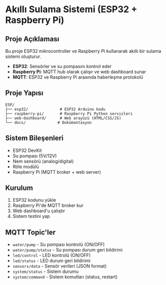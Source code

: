 # Akıllı Sulama Sistemi (ESP32 + Raspberry Pi)

## Proje Açıklaması
Bu proje ESP32 mikrocontroller ve Raspberry Pi kullanarak akıllı bir sulama sistemi oluşturur. 
- **ESP32**: Sensörler ve su pompasını kontrol eder
- **Raspberry Pi**: MQTT hub olarak çalışır ve web dashboard sunar
- **MQTT**: ESP32 ve Raspberry Pi arasında haberleşme protokolü

## Proje Yapısı
```
ESP/
├── esp32/              # ESP32 Arduino kodu
├── raspberry-pi/       # Raspberry Pi Python servisleri
├── web-dashboard/      # Web arayüzü (HTML/CSS/JS)
└── docs/              # Dokümantasyon
```

## Sistem Bileşenleri
- ESP32 DevKit
- Su pompası (5V/12V)
- Nem sensörü (analog/digital)
- Röle modülü
- Raspberry Pi (MQTT broker + web server)

## Kurulum
1. ESP32 kodunu yükle
2. Raspberry Pi'de MQTT broker kur
3. Web dashboard'u çalıştır
4. Sistem testini yap

## MQTT Topic'ler
- `water/pump` - Su pompası kontrolü (ON/OFF)
- `water/pump/status` - Su pompası durum geri bildirimi
- `led/control` - LED kontrolü (ON/OFF)
- `led/status` - LED durum geri bildirimi
- `sensors/data` - Sensör verileri (JSON format)
- `system/status` - Sistem durumu
- `system/command` - Sistem komutları (status, restart) 